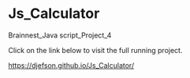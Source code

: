 # Js_Calculator
 Brainnest_Java script_Project_4
 
 Click on the link below to visit the full  running project.
 
 https://djefson.github.io/Js_Calculator/
 

